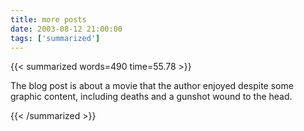 ```yaml
---
title: more posts
date: 2003-08-12 21:00:00
tags: ['summarized']
---
```


{{< summarized words=490 time=55.78 >}}

The blog post is about a movie that the author enjoyed despite some graphic content, including deaths and a gunshot wound to the head.

{{< /summarized >}}